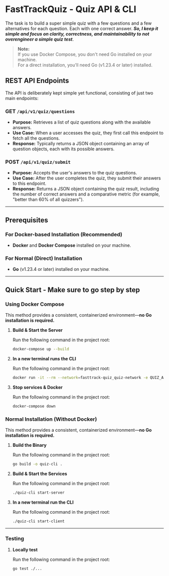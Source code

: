# FastTrackQuiz - Quiz API & CLI

The task is to build a super simple quiz with a few questions and a few alternatives for each question. Each with one correct answer.
***So, I keep it simple and focus on clarity, correctness, and maintainability to not overengineer a simple quiz test***.

> **Note:**  
> If you use Docker Compose, you don't need Go installed on your machine.  
> For a direct installation, you'll need Go (v1.23.4 or later) installed.

## REST API Endpoints

The API is deliberately kept simple yet functional, consisting of just two main endpoints:

### GET `/api/v1/quiz/questions`
- **Purpose:** Retrieves a list of quiz questions along with the available answers.
- **Use Case:** When a user accesses the quiz, they first call this endpoint to fetch all the questions.
- **Response:** Typically returns a JSON object containing an array of question objects, each with its possible answers.

### POST `/api/v1/quiz/submit`
- **Purpose:** Accepts the user's answers to the quiz questions.
- **Use Case:** After the user completes the quiz, they submit their answers to this endpoint.
- **Response:** Returns a JSON object containing the quiz result, including the number of correct answers and a comparative metric (for example, "better than 60% of all quizzers").

---

## Prerequisites

### For Docker-based Installation (Recommended)
- **Docker** and **Docker Compose** installed on your machine.

### For Normal (Direct) Installation
- **Go** (v1.23.4 or later) installed on your machine.

---

## Quick Start - Make sure to go step by step

### Using Docker Compose

This method provides a consistent, containerized environment—**no Go installation is required.**

1. **Build & Start the Server**

   Run the following command in the project root:

   ```sh
   docker-compose up --build
   ```
2. **In a new terminal runs the CLI**

   Run the following command in the project root:

   ```sh
   docker run -it --rm --network=fasttrack-quiz_quiz-network -e QUIZ_API_URL=http://server:3000 quiz-cli start-client
   ```
3. **Stop services & Docker**

   Run the following command in the project root:

   ```sh
   docker-compose down
   ```
### Normal Installation (Without Docker)

This method provides a consistent, containerized environment—**no Go installation is required.**

1. **Build the Binary**

   Run the following command in the project root:

   ```sh
   go build -o quiz-cli .
   ```
2. **Build & Start the Services**

   Run the following command in the project root:

   ```sh
   ./quiz-cli start-server
   ```
3. **In a new terminal run the CLI**

   Run the following command in the project root:

   ```sh
   ./quiz-cli start-client
   ```
---
### Testing

1. **Locally test**

   Run the following command in the project root:

   ```sh
   go test ./...
   ```
